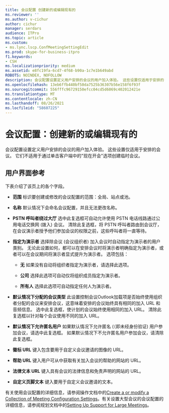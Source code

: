 ```yaml
---
title: 会议配置 创建新的或编辑现有的
ms.reviewer: ''
ms.author: v-cichur
author: cichur
manager: serdars
audience: ITPro
ms.topic: article
ms.custom:
- ms.lync.lscp.ConfMeetingSettingEdit
ms.prod: skype-for-business-itpro
f1.keywords:
- CSH
ms.localizationpriority: medium
ms.assetid: e8fc19fa-6cd7-4f68-b90a-1c7e1b649abd
ROBOTS: NOINDEX, NOFOLLOW
description: 会议配置设置定义用户安排的会议的用户加入体验。 这些设置仅适用于安排的会议。 它们不适用于通过单击客户端中的"现在开会"选项创建临时会议。
ms.openlocfilehash: 13eb6ffb440bf50da7525b36307b56e158f6f93f
ms.sourcegitcommit: 556fffc96729150efcc04cd5d6069c402012421e
ms.translationtype: MT
ms.contentlocale: zh-CN
ms.lasthandoff: 08/26/2021
ms.locfileid: "58607225"
---
```

# <a name="meeting-configuration-create-new-or-edit-existing"></a>会议配置：创建新的或编辑现有的

会议配置设置定义用户安排的会议的用户加入体验。 这些设置仅适用于安排的会议。 它们不适用于通过单击客户端中的"现在开会"选项创建临时会议。

## <a name="ui-reference"></a>用户界面参考

下表介绍了该页上的各个字段。

- **范围** 标识要创建或修改的会议配置的范围：全局、站点或池。

- **名称** 默认情况下会命名会议配置，并且无法更改名称。

- **PSTN 呼叫者绕过大厅** 选中此复选框可自动允许使用 PSTN 电话线路通过公用电话交换网 (拨入) 会议。 清除此复选框，将 PSTN 呼叫者路由到会议厅，在会议演示者授予他们参加会议的权限之前，这些呼叫者将一直等待。

- **指定为演示者** 选择除会议 (会议组织者) 加入会议时自动指定为演示者的用户类别。 无论此设置如何，都可以在安排会议时将演示者明确指定为演示者，或者可以在会议期间将演示者显式提升为演示者。 选项包括：

  - **无** 如果没有自动将组织者指定为演示者，请选择此选项。

  - **公司** 选择此选项可自动仅将组织成员指定为演示者。

  - **所有人** 选择此选项可自动指定任何人为演示者。

- **默认情况下分配的会议类型** 此设置控制会议Outlook加载项是否始终使用组织者分配的会议来安排会议，这意味着安排的会议始终具有相同的加入 URL 和音频信息。 选中此复选框，使计划的会议始终使用相同的加入 URL。 清除此复选框以针对每个会议使用不同的加入 URL。

- **默认情况下允许匿名用户** 如果默认情况下允许匿名 (（即未经身份验证) 用户参加会议，请选中此复选框。 如果默认情况下不允许匿名用户参加会议，请清除此复选框。

- **徽标 URL** 键入包含要用于自定义会议邀请的图像的 URL。

- **帮助 URL** 键入用户可从中获取有关加入会议的帮助的网站的 URL。

- **法律文本 URL** 键入具有会议的法律信息和免责声明的网站的 URL。

- **自定义页脚文本** 键入要用于自定义会议邀请的文本。

有关使用会议配置的详细信息，请参阅操作文档中的[Create a or modify a Collection of Meeting Configuration Settings](/previous-versions/office/lync-server-2013/lync-server-2013-create-or-modify-a-collection-of-meeting-configuration-settings)。有关设置大型会议的会议配置的详细信息，请参阅规划文档中的[Setting Up Support for Large Meetings](/previous-versions/office/lync-server-2013/lync-server-2013-setting-up-support-for-large-meetings)。